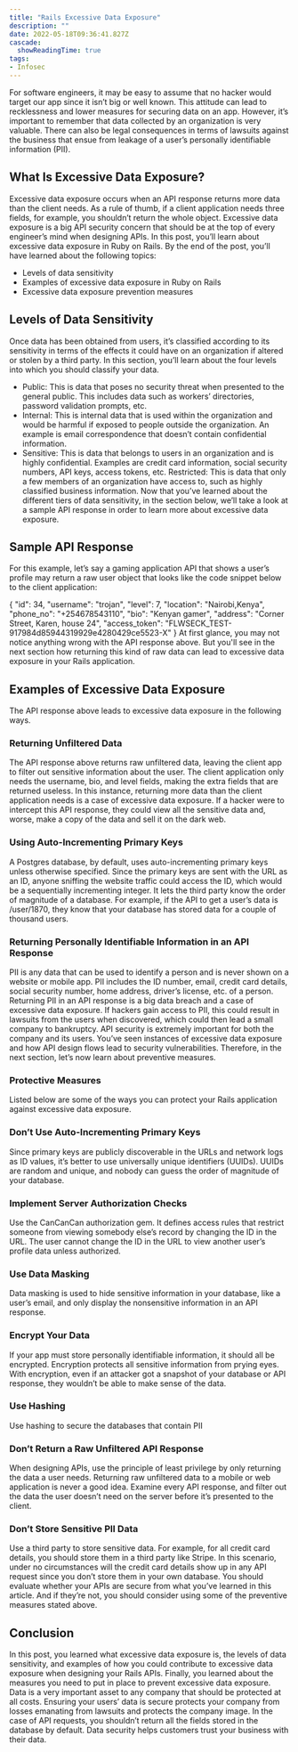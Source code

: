 ```yaml
---
title: "Rails Excessive Data Exposure"
description: ""
date: 2022-05-18T09:36:41.827Z
cascade:
  showReadingTime: true
tags:
- Infosec
---
```

  
For software engineers, it may be easy to assume that no hacker would target our app since it isn’t big or well known. This attitude can lead to recklessness and lower measures for securing data on an app. However, it’s important to remember that data collected by an organization is very valuable. There can also be legal consequences in terms of lawsuits against the business that ensue from leakage of a user’s personally identifiable information (PII).

## What Is Excessive Data Exposure? 

Excessive data exposure occurs when an API response returns more data than the client needs. As a rule of thumb, if a client application needs three fields, for example, you shouldn’t return the whole object. Excessive data exposure is a big API security concern that should be at the top of every engineer’s mind when designing APIs.
In this post, you’ll learn about excessive data exposure in Ruby on Rails. By the end of the post, you’ll have learned about the following topics:

- Levels of data sensitivity
- Examples of excessive data exposure in Ruby on Rails
- Excessive data exposure prevention measures
  
## Levels of Data Sensitivity

Once data has been obtained from users, it’s classified according to its sensitivity in terms of the effects it could have on an organization if altered or stolen by a third party. In this section, you’ll learn about the four levels into which you should classify your data.

- Public: This is data that poses no security threat when presented to the general public. This includes data such as workers’ directories, password validation prompts, etc.
- Internal: This is internal data that is used within the organization and would be harmful if exposed to people outside the organization. An example is email correspondence that doesn’t contain confidential information.
- Sensitive: This is data that belongs to users in an organization and is highly confidential. Examples are credit card information, social security numbers, API keys, access tokens, etc.
Restricted: This is data that only a few members of an organization have access to, such as highly classified business information.
Now that you’ve learned about the different tiers of data sensitivity, in the section below, we’ll take a look at a sample API response in order to learn more about excessive data exposure.

## Sample API Response

For this example, let’s say a gaming application API that shows a user’s profile may return a raw user object that looks like the code snippet below to the client application:

{
 "id": 34,
 "username": "trojan",
 "level": 7,
 "location": "Nairobi,Kenya",
 "phone_no": "+254678543110",
 "bio": "Kenyan gamer",
 "address": "Corner Street, Karen, house 24",
 "access_token": "FLWSECK_TEST-917984d85944319929e4280429ce5523-X"
 }
At first glance, you may not notice anything wrong with the API response above. But you'll see in the next section how returning this kind of raw data can lead to excessive data exposure in your Rails application.

## Examples of Excessive Data Exposure

The API response above leads to excessive data exposure in the following ways.

### Returning Unfiltered Data

The API response above returns raw unfiltered data, leaving the client app to filter out sensitive information about the user. The client application only needs the username, bio, and level fields, making the extra fields that are returned useless. In this instance, returning more data than the client application needs is a case of excessive data exposure.
If a hacker were to intercept this API response, they could view all the sensitive data and, worse, make a copy of the data and sell it on the dark web.

### Using Auto-Incrementing Primary Keys

A Postgres database, by default, uses auto-incrementing primary keys unless otherwise specified. Since the primary keys are sent with the URL as an ID, anyone sniffing the website traffic could access the ID, which would be a sequentially incrementing integer. It lets the third party know the order of magnitude of a database. For example, if the API to get a user’s data is /user/1870, they know that your database has stored data for a couple of thousand users.

### Returning Personally Identifiable Information in an API Response

PII is any data that can be used to identify a person and is never shown on a website or mobile app. PII includes the ID number, email, credit card details, social security number, home address, driver’s license, etc. of a person. Returning PII in an API response is a big data breach and a case of excessive data exposure. If hackers gain access to PII, this could result in lawsuits from the users when discovered, which could then lead a small company to bankruptcy. API security is extremely important for both the company and its users.
You’ve seen instances of excessive data exposure and how API design flows lead to security vulnerabilities. Therefore, in the next section, let’s now learn about preventive measures.

### Protective Measures

Listed below are some of the ways you can protect your Rails application against excessive data exposure.

### Don’t Use Auto-Incrementing Primary Keys

Since primary keys are publicly discoverable in the URLs and network logs as ID values, it’s better to use universally unique identifiers (UUIDs). UUIDs are random and unique, and nobody can guess the order of magnitude of your database.

### Implement Server Authorization Checks

Use the CanCanCan authorization gem. It defines access rules that restrict someone from viewing somebody else’s record by changing the ID in the URL. The user cannot change the ID in the URL to view another user’s profile data unless authorized.

### Use Data Masking

Data masking is used to hide sensitive information in your database, like a user’s email, and only display the nonsensitive information in an API response.

### Encrypt Your Data

If your app must store personally identifiable information, it should all be encrypted. Encryption protects all sensitive information from prying eyes. With encryption, even if an attacker got a snapshot of your database or API response, they wouldn’t be able to make sense of the data.

### Use Hashing

Use hashing to secure the databases that contain PII

### Don’t Return a Raw Unfiltered API Response

When designing APIs, use the principle of least privilege by only returning the data a user needs. Returning raw unfiltered data to a mobile or web application is never a good idea. Examine every API response, and filter out the data the user doesn’t need on the server before it’s presented to the client.

### Don’t Store Sensitive PII Data

Use a third party to store sensitive data. For example, for all credit card details, you should store them in a third party like Stripe. In this scenario, under no circumstances will the credit card details show up in any API request since you don’t store them in your own database.
You should evaluate whether your APIs are secure from what you’ve learned in this article. And if they’re not, you should consider using some of the preventive measures stated above.

## Conclusion

In this post, you learned what excessive data exposure is, the levels of data sensitivity, and examples of how you could contribute to excessive data exposure when designing your Rails APIs. Finally, you learned about the measures you need to put in place to prevent excessive data exposure.
Data is a very important asset to any company that should be protected at all costs. Ensuring your users’ data is secure protects your company from losses emanating from lawsuits and protects the company image. In the case of API requests, you shouldn’t return all the fields stored in the database by default. Data security helps customers trust your business with their data.